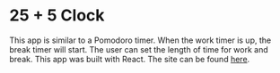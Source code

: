 # 25 + 5 Clock
This app is similar to a Pomodoro timer. When the work timer is up, the break timer will start. The user can set the length of time for work and break.
This app was built with React. The site can be found [here](https://andrewlubrino.github.io/25-5-clock/). 
